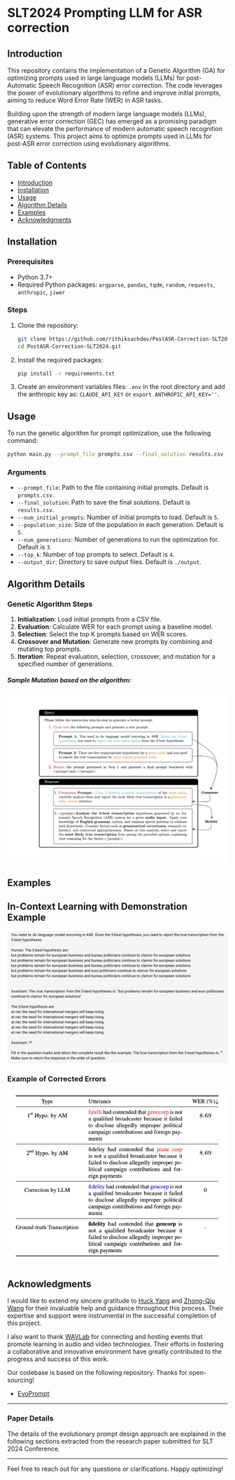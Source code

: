 # SLT2024 Prompting LLM for ASR correction


## Introduction

This repository contains the implementation of a Genetic Algorithm (GA) for optimizing prompts used in large language models (LLMs) for post-Automatic Speech Recognition (ASR) error correction. The code leverages the power of evolutionary algorithms to refine and improve initial prompts, aiming to reduce Word Error Rate (WER) in ASR tasks.

Building upon the strength of modern large language models (LLMs), generative error correction (GEC) has emerged as a promising paradigm that can elevate the performance of modern automatic speech recognition (ASR) systems. This project aims to optimize prompts used in LLMs for post-ASR error correction using evolutionary algorithms.

## Table of Contents

- [Introduction](#introduction)
- [Installation](#installation)
- [Usage](#usage)
- [Algorithm Details](#algorithm-details)
- [Examples](#examples)
- [Acknowledgments](#acknowledgments)

## Installation

### Prerequisites
- Python 3.7+
- Required Python packages: `argparse`, `pandas`, `tqdm`, `random`, `requests`, `anthropic`, `jiwer`

### Steps
1. Clone the repository:
    ```bash
    git clone https://github.com/rithiksachdev/PostASR-Correction-SLT2024.git
    cd PostASR-Correction-SLT2024.git
    ```

2. Install the required packages:
    ```bash
    pip install -r requirements.txt
    ```

3. Create an environment variables files: `.env` in the root directory and add the anthropic key as: ```CLAUDE_API_KEY``` or ```export ANTHROPIC_API_KEY=''```.

## Usage

To run the genetic algorithm for prompt optimization, use the following command:

```bash
python main.py --prompt_file prompts.csv --final_solution results.csv --num_initial_prompts 5 --population_size 5 --num_generations 3 --top_k 4 --output_dir ./output
```

### Arguments
- `--prompt_file`: Path to the file containing initial prompts. Default is `prompts.csv`.
- `--final_solution`: Path to save the final solutions. Default is `results.csv`.
- `--num_initial_prompts`: Number of initial prompts to load. Default is `5`.
- `--population_size`: Size of the population in each generation. Default is `5`.
- `--num_generations`: Number of generations to run the optimization for. Default is `3`.
- `--top_k`: Number of top prompts to select. Default is `4`.
- `--output_dir`: Directory to save output files. Default is `./output`.

## Algorithm Details

### Genetic Algorithm Steps
1. **Initialization**: Load initial prompts from a CSV file.
2. **Evaluation**: Calculate WER for each prompt using a baseline model.
3. **Selection**: Select the top K prompts based on WER scores.
4. **Crossover and Mutation**: Generate new prompts by combining and mutating top prompts.
5. **Iteration**: Repeat evaluation, selection, crossover, and mutation for a specified number of generations.

##### Sample Mutation based on the algorithm:

![Sample Mutation](sample_mutation_prompt.png)

## Examples

## In-Context Learning with Demonstration Example

![Example of in context learning](in_context_learning_with_demonstration_example.png)

### Example of Corrected Errors

![Example of Corrected Errors](correction.png)

## Acknowledgments

I would like to extend my sincere gratitude to [Huck Yang](https://github.com/huckiyang) and [Zhong-Qiu Wang](https://github.com/zqwang7) for their invaluable help and guidance throughout this process. Their expertise and support were instrumental in the successful completion of this project.

I also want to thank [WAVLab](https://www.wavlab.org/) for connecting and hosting events that promote learning in audio and video technologies. Their efforts in fostering a collaborative and innovative environment have greatly contributed to the progress and success of this work.

Our codebase is based on the following repository. Thanks for open-sourcing!

- [EvoPrompt](https://github.com/beeevita/EvoPrompt)

---

### Paper Details

The details of the evolutionary prompt design approach are explained in the following sections extracted from the research paper submitted for SLT 2024 Conference.

---

Feel free to reach out for any questions or clarifications. Happy optimizing!

